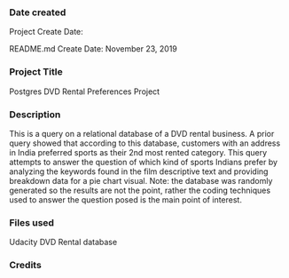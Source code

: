 ### Date created
Project Create Date:

README.md Create Date: November 23, 2019

### Project Title
Postgres DVD Rental Preferences Project

### Description
This is a query on a relational database of a DVD rental business. A prior query showed that according to this database, customers with an address in India preferred sports as their 2nd most rented category.  This query attempts to answer the question of which kind of sports Indians prefer by analyzing the keywords found in the film descriptive text and providing breakdown data for a pie chart visual. Note: the database was randomly generated so the results are not the point, rather the coding techniques used to answer the question posed is the main point of interest.

### Files used
Udacity DVD Rental database



### Credits
